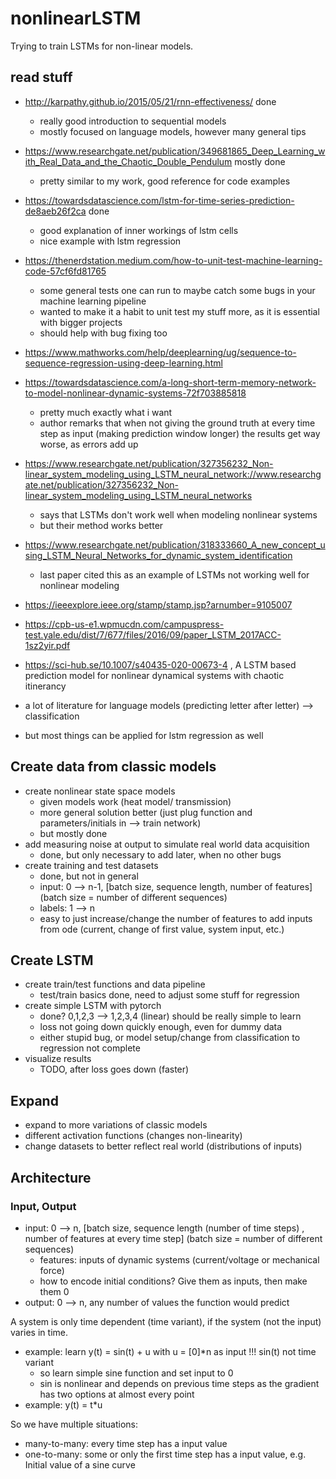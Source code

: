 # nonlinearLSTM
Trying to train LSTMs for non-linear models.

## read stuff
- http://karpathy.github.io/2015/05/21/rnn-effectiveness/ done
    - really good introduction to sequential models
    - mostly focused on language models, however many general tips
- https://www.researchgate.net/publication/349681865_Deep_Learning_with_Real_Data_and_the_Chaotic_Double_Pendulum mostly done
    - pretty similar to my work, good reference for code examples
- https://towardsdatascience.com/lstm-for-time-series-prediction-de8aeb26f2ca done
    - good explanation of inner workings of lstm cells
    - nice example with lstm regression
- https://thenerdstation.medium.com/how-to-unit-test-machine-learning-code-57cf6fd81765
    - some general tests one can run to maybe catch some bugs in your machine learning pipeline 
    - wanted to make it a habit to unit test my stuff more, as it is essential with bigger projects
    - should help with bug fixing too
- https://www.mathworks.com/help/deeplearning/ug/sequence-to-sequence-regression-using-deep-learning.html
- https://towardsdatascience.com/a-long-short-term-memory-network-to-model-nonlinear-dynamic-systems-72f703885818
    - pretty much exactly what i want
    - author remarks that when not giving the ground truth at every time step as input (making prediction window longer) the results get way worse, as errors add up
- https://www.researchgate.net/publication/327356232_Non-linear_system_modeling_using_LSTM_neural_network://www.researchgate.net/publication/327356232_Non-linear_system_modeling_using_LSTM_neural_networks 
    - says that LSTMs don't work well when modeling nonlinear systems
    - but their method works better
- https://www.researchgate.net/publication/318333660_A_new_concept_using_LSTM_Neural_Networks_for_dynamic_system_identification
    - last paper cited this as an example of LSTMs not working well for nonlinear modeling
- https://ieeexplore.ieee.org/stamp/stamp.jsp?arnumber=9105007
- https://cpb-us-e1.wpmucdn.com/campuspress-test.yale.edu/dist/7/677/files/2016/09/paper_LSTM_2017ACC-1sz2yir.pdf
- https://sci-hub.se/10.1007/s40435-020-00673-4 , A LSTM based prediction model for nonlinear dynamical systems with chaotic itinerancy
    

- a lot of literature for language models (predicting letter after letter) --> classification
- but most things can be applied for lstm regression as well
## Create data from classic models
- create nonlinear state space models
    - given models work (heat model/ transmission)
    - more general solution better (just plug function and parameters/initials in --> train network)
    - but mostly done
- add measuring noise at output to simulate real world data acquisition
    - done, but only necessary to add later, when no other bugs
- create training and test datasets
    - done, but not in general
    - input: 0 --> n-1, [batch size, sequence length, number of features] (batch size = number of different sequences)
    - labels: 1 --> n
    - easy to just increase/change the number of features to add inputs from ode (current, change of first value, system input, etc.)
    
## Create LSTM
- create train/test functions and data pipeline
    - test/train basics done, need to adjust some stuff for regression
- create simple LSTM with pytorch
    - done? 0,1,2,3 --> 1,2,3,4 (linear) should be really simple to learn
    - loss not going down quickly enough, even for dummy data
    - either stupid bug, or model setup/change from classification to regression not complete
- visualize results
    - TODO, after loss goes down (faster)
## Expand
- expand to more variations of classic models
- different activation functions (changes non-linearity)
- change datasets to better reflect real world (distributions of inputs)


## Architecture

### Input, Output

- input: 0 --> n, [batch size, sequence length (number of time steps) , number of features at every time step] (batch size = number of different sequences)
    - features: inputs of dynamic systems (current/voltage or mechanical force)
    - how to encode initial conditions? Give them as inputs, then make them 0
- output: 0 --> n, any number of values the function would predict

A system is only time dependent (time variant), if the system (not the input) varies in time.

- example: learn y(t) = sin(t) + u with u = [0]*n as input !!! sin(t) not time variant
    - so learn simple sine function and set input to 0
    - sin is nonlinear and depends on previous time steps as the gradient has two options at almost every point
- example: y(t) = t*u


So we have multiple situations:
- many-to-many: every time step has a input value
- one-to-many: some or only the first time step has a input value, e.g. Initial value of a sine curve

